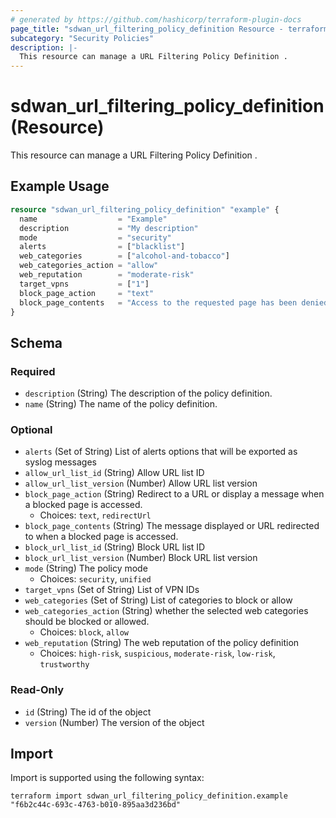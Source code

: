 ```yaml
---
# generated by https://github.com/hashicorp/terraform-plugin-docs
page_title: "sdwan_url_filtering_policy_definition Resource - terraform-provider-sdwan"
subcategory: "Security Policies"
description: |-
  This resource can manage a URL Filtering Policy Definition .
---
```


# sdwan_url_filtering_policy_definition (Resource)

This resource can manage a URL Filtering Policy Definition .

## Example Usage

```terraform
resource "sdwan_url_filtering_policy_definition" "example" {
  name                  = "Example"
  description           = "My description"
  mode                  = "security"
  alerts                = ["blacklist"]
  web_categories        = ["alcohol-and-tobacco"]
  web_categories_action = "allow"
  web_reputation        = "moderate-risk"
  target_vpns           = ["1"]
  block_page_action     = "text"
  block_page_contents   = "Access to the requested page has been denied. Please contact your Network Administrator"
}
```

<!-- schema generated by tfplugindocs -->
## Schema

### Required

- `description` (String) The description of the policy definition.
- `name` (String) The name of the policy definition.

### Optional

- `alerts` (Set of String) List of alerts options that will be exported as syslog messages
- `allow_url_list_id` (String) Allow URL list ID
- `allow_url_list_version` (Number) Allow URL list version
- `block_page_action` (String) Redirect to a URL or display a message when a blocked page is accessed.
  - Choices: `text`, `redirectUrl`
- `block_page_contents` (String) The message displayed or URL redirected to when a blocked page is accessed.
- `block_url_list_id` (String) Block URL list ID
- `block_url_list_version` (Number) Block URL list version
- `mode` (String) The policy mode
  - Choices: `security`, `unified`
- `target_vpns` (Set of String) List of VPN IDs
- `web_categories` (Set of String) List of categories to block or allow
- `web_categories_action` (String) whether the selected web categories should be blocked or allowed.
  - Choices: `block`, `allow`
- `web_reputation` (String) The web reputation of the policy definition
  - Choices: `high-risk`, `suspicious`, `moderate-risk`, `low-risk`, `trustworthy`

### Read-Only

- `id` (String) The id of the object
- `version` (Number) The version of the object

## Import

Import is supported using the following syntax:

```shell
terraform import sdwan_url_filtering_policy_definition.example "f6b2c44c-693c-4763-b010-895aa3d236bd"
```
